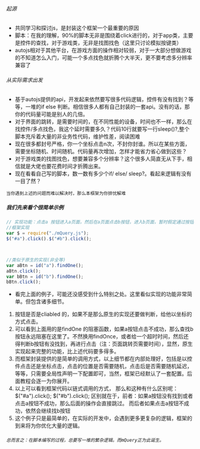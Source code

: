 ###### 起源
* 共同学习和探讨js，是封装这个框架一个最重要的原因
* 脚本：在我的理解，90%的脚本无非是围绕着click进行的，对于app类，主要是控件的查找，对于游戏类，无非是找图找色（这里只讨论模拟按键类）
* autojs相对于其他平台，在游戏方面的操作相对较弱，对于一大部分想做游戏的不知道怎么入门，可能一个多点找色就折腾个大半天，更不要考虑多分辨率兼容了

###### 从实际需求出发
* 基于autojs提供的api，开发起来依然要写很多代码逻辑，控件有没有找到？等等，一堆的if else 判断。相信很多人都有自己封装的一套api。没有的话，那你的代码量可能是别人的几倍。
* 对于界面的跳转，是需要时间的，在不同性能的设备，时间也不一样，那么在找控件/多点找色，我这个延时需要多久？代码10行就要写一行sleep()?,整个脚本充斥着大量的非业务性代码，维护性差，阅读困难
* 现在很多都封号严格，你一个坐标点击n次，不封你封谁。所以在某些方面，需要坐标随机、时间随机。代码量再次增加，怎样才能省力省心做到这些？
* 对于游戏类的找图找色，想要兼容多个分辨率？这个很多人简直无从下手，相信就是大佬也要花费时间才折腾出来。
* 现在看看自己写的脚本，数一数有多少个if/ else/ sleep?。看起来逻辑有没有一目了然？

`当你遇到上述的问题而难以解决时，那么本框架为你排忧解难`

##### 我们先来看个很简单示例
```js
// 实现功能：点击a 按钮进入a页面，然后在a页面点击b按钮，进入b页面，暂时假定通过按钮的id来选择
//框架实现
var $ = require("./mQuery.js");
$("#a").click().$("#b").click();



//类似于原生的实现(非全等) 
var aBtn = id("a").findOne();
aBtn.click();
var bBtn = id("b").findOne();
bBtn.click();

```
* 看完上面的例子，可能还没感受到什么特别之处。这里看似实现的功能非常简单。但包含诸多细节。
1. 按钮是否是cliabled 的，如果不是那么原生的实现还要做判断，给他以坐标的方式点击。
2. 可以看到上面用的是findOne 的阻塞函数，如果a按钮点击不成功，那么查找b按钮永远阻塞在这里了。不然换用findOnce，或者给一个超时时间，然后还得判断b按钮有没找到，再进行点击（注：页面跳转页需要时间），显然，原生实现起来完整的功能，比上述代码要多得多。
3. 而框架封装提供的是简单的调用方式，以上细节都在内部处理好，包括是以控件点击还是坐标点击，点击的位置是否需要随机，点击后是否需要随机延迟，等等，只需要全局性声明一下配置即可，当然，框架已经默认了一套配置。后面教程会逐一为你展开。
4. 以上可以看到框架代码以链式调用的方式，
    那么和这种有什么区别呢：$("#a").click();  $("#b").click();
    区别就在于，前者：如果a按钮没有找到或者点击a按钮不成功，那么后面的操作会直接跳过。
    而后者如果点击a按钮不成功，依然会继续找b按钮
5. 这个例子只是最简单的，在实际的开发中，会遇到更多更复杂的逻辑，框架的到来将为你优化大量的逻辑。

###### `总而言之：在脚本编写的过程，总要写一堆的繁杂逻辑。而mQuery正为此诞生。`